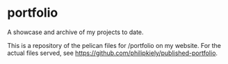 # portfolio

A showcase and archive of my projects to date.

This is a repository of the pelican files for /portfolio on my website. For the actual files served, see <https://github.com/philipkiely/published-portfolio>.
